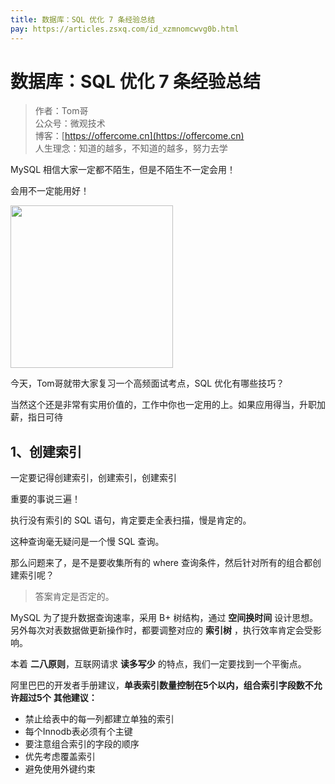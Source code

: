 ```yaml
---
title: 数据库：SQL 优化 7 条经验总结
pay: https://articles.zsxq.com/id_xzmnomcwvg0b.html
---
```


#  数据库：SQL 优化 7 条经验总结

> 作者：Tom哥
> <br/>公众号：微观技术
> <br/> 博客：[https://offercome.cn](https://offercome.cn)
> <br/> 人生理念：知道的越多，不知道的越多，努力去学


MySQL 相信大家一定都不陌生，但是不陌生不一定会用！

会用不一定能用好！

<div align="left">
    <img src="https://offercome.cn/images/pay/arch/17-1.png" width="260px">
</div>


今天，Tom哥就带大家复习一个高频面试考点，SQL 优化有哪些技巧？

当然这个还是非常有实用价值的，工作中你也一定用的上。如果应用得当，升职加薪，指日可待

## 1、创建索引

一定要记得创建索引，创建索引，创建索引

重要的事说三遍！

执行没有索引的 SQL 语句，肯定要走全表扫描，慢是肯定的。

这种查询毫无疑问是一个慢 SQL 查询。

那么问题来了，是不是要收集所有的 where 查询条件，然后针对所有的组合都创建索引呢？
> 答案肯定是否定的。


MySQL 为了提升数据查询速率，采用 B+ 树结构，通过 **空间换时间**  设计思想。另外每次对表数据做更新操作时，都要调整对应的 **索引树** ，执行效率肯定会受影响。

本着 **二八原则**，互联网请求 **读多写少** 的特点，我们一定要找到一个平衡点。

阿里巴巴的开发者手册建议，**单表索引数量控制在5个以内，组合索引字段数不允许超过5个**
**其他建议：**

- 禁止给表中的每一列都建立单独的索引
- 每个Innodb表必须有个主键
- 要注意组合索引的字段的顺序
- 优先考虑覆盖索引
- 避免使用外键约束
